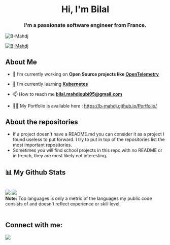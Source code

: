 <h1 align="center">Hi, I'm Bilal</h1>
<h3 align="center">I'm a passionate software engineer from France.</h3>

<p align="left"> <img src="https://komarev.com/ghpvc/?username=B-Mahdj&label=Profile%20views&color=0e75b6&style=flat" alt="B-Mahdj" /> </p>

<p align="left"> <a href="https://github.com/ryo-ma/github-profile-trophy"><img src="https://github-profile-trophy.vercel.app/?username=B-Mahdj" alt="B-Mahdj" /></a> </p>

## About Me

- 🔭 I’m currently working on **Open Source projects like [OpenTelemetry](https://github.com/open-telemetry)**

- 🌱 I’m currently learning **[Kubernetes](https://github.com/kubernetes)**

- 📫 How to reach me **bilal.mahdjoubi95@gmail.com**

- 👨‍💻 My Portfolio is available here : https://b-mahdj.github.io/Portfolio/


## About the repositories

- If a project doesn't have a README.md you can consider it as a project I found useless to put forward. I try to put in top of the repositories list the most important repositories.
- Sometimes you will find school projects in this repo with no README or in french, they are most likely not interesting.

## 📊 My Github Stats

  <br/>
    <a href="https://github.com/B-Mahdj/github-readme-stats"><img src="https://github-readme-stats.vercel.app/api?username=B-Mahdj&show_icons=true&count_private=true&theme=react&hide_border=true&bg_color=0D1117" /></a>
  <a href="https://github.com/B-Mahdj/github-readme-stats"><img src="https://github-readme-stats.vercel.app/api/top-langs/?username=B-Mahdj&langs_count=8&count_private=true&layout=compact&theme=react&hide_border=true&bg_color=0D1117" /></a>
  <br/>
  <b>Note:</b> Top languages is only a metric of the languages my public code consists of and doesn't reflect experience or skill level.

<br/>
<br/>

## Connect with me:
<p align="left">

<a href = "https://www.linkedin.com/in/bilal-mahdjoubi/"><img src="https://img.icons8.com/fluent/48/000000/linkedin.png"/></a>

</p>
